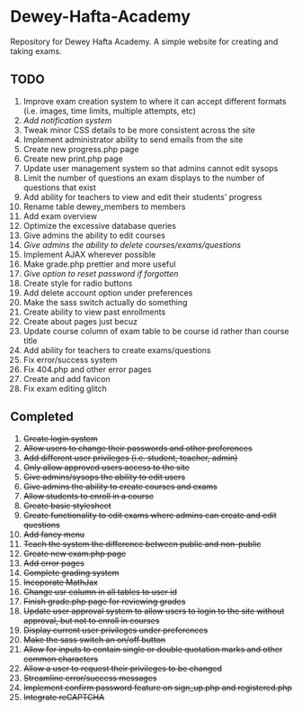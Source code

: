 # Dewey-Hafta-Academy
Repository for Dewey Hafta Academy. A simple website for creating and taking exams. 

TODO
----

1. Improve exam creation system to where it can accept different formats (i.e. images, time limits, multiple attempts, etc) 
2. _Add notification system_
3. Tweak minor CSS details to be more consistent across the site
4. Implement administrator ability to send emails from the site
5. Create new progress.php page
6. Create new print.php page
7. Update user management system so that admins cannot edit sysops
8. Limit the number of questions an exam displays to the number of questions that exist
9. Add ability for teachers to view and edit their students' progress
10. Rename table dewey_members to members
11. Add exam overview
12. Optimize the excessive database queries
13. Give admins the ability to edit courses
14. _Give admins the ability to delete courses/exams/questions_
15. Implement AJAX wherever possible
16. Make grade.php prettier and more useful
17. _Give option to reset password if forgotten_
18. Create style for radio buttons
19. Add delete account option under preferences
20. Make the sass switch actually do something
21. Create ability to view past enrollments
22. Create about pages just becuz
23. Update course column of exam table to be course id rather than course title
24. Add ability for teachers to create exams/questions
25. Fix error/success system
26. Fix 404.php and other error pages
27. Create and add favicon
28. Fix exam editing glitch

Completed
----
1. ~~Create login system~~
2. ~~Allow users to change their passwords and other preferences~~
3. ~~Add different user privileges (i.e. student, teacher, admin)~~
4. ~~Only allow approved users access to the site~~
5. ~~Give admins/sysops the ability to edit users~~
6. ~~Give admins the ability to create courses and exams~~
7. ~~Allow students to enroll in a course~~
8. ~~Create basic stylesheet~~
9. ~~Create functionality to edit exams where admins can create and edit questions~~
10. ~~Add fancy menu~~
11. ~~Teach the system the difference between public and non-public~~
12. ~~Create new exam.php page~~
13. ~~Add error pages~~
14. ~~Complete grading system~~
15. ~~Incoporate MathJax~~
16. ~~Change usr column in all tables to user id~~
17. ~~Finish grade.php page for reviewing grades~~
18. ~~Update user approval system to allow users to login to the site without approval, but not to enroll in courses~~
19. ~~Display current user privileges under preferences~~
20. ~~Make the sass switch an on/off button~~
21. ~~Allow for inputs to contain single or double quotation marks and other common characters~~
22. ~~Allow a user to request their privileges to be changed~~
23. ~~Streamline error/success messages~~
24. ~~Implement confirm password feature on sign_up.php and registered.php~~
25. ~~Integrate reCAPTCHA~~

